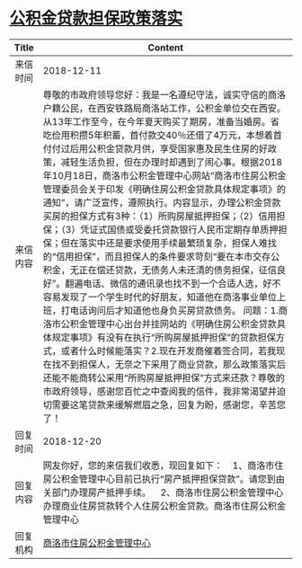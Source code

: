 # <a href="http://www.shangluo.gov.cn/zmhd/ldxxxx.jsp?urltype=leadermail.LeaderMailContentUrl&wbtreeid=1112&leadermailid=5060">公积金贷款担保政策落实</a>
| Title |                                                                                                                                                                                                                                                                                                                                        Content                                                                                                                                                                                                                                                                                                                                        |
|:-----:|---------------------------------------------------------------------------------------------------------------------------------------------------------------------------------------------------------------------------------------------------------------------------------------------------------------------------------------------------------------------------------------------------------------------------------------------------------------------------------------------------------------------------------------------------------------------------------------------------------------------------------------------------------------------------------------|
| 来信时间  | 2018-12-11                                                                                                                                                                                                                                                                                                                                                                                                                                                                                                                                                                                                                                                                            |
| 来信内容  | 尊敬的市政府领导您好：我是一名遵纪守法，诚实守信的商洛户籍公民，在西安铁路局商洛站工作，公积金单位交在西安。从13年工作至今，在今年夏天购买了期房，准备当婚房。省吃俭用积攒5年积蓄，首付款交40％还借了4万元，本想着首付付过后用公积金贷款月供，享受国家惠及民生住房的好政策，减轻生活负担，但在办理时却遇到了闹心事。根据2018年10月18日，商洛市公积金管理中心网站“商洛市住房公积金管理委员会关于印发《明确住房公积金贷款具体规定事项》的通知”，请广泛宣传，遵照执行。内容显示，办理公积金贷款买房的担保方式有3种：（1）所购房屋抵押担保；（2）信用担保；（3）凭证式国债或受委托贷款银行人民币定期存单质押担保；但在落实中还是要求使用手续最繁琐复杂，担保人难找的“信用担保”，而且担保人的条件要求苛刻“要在本市交存公积金，无正在偿还贷款，无债务人未还清的债务担保，征信良好”。翻遍电话、微信的通讯录也找不到一个合适人选，好不容易发现了一个学生时代的好朋友，知道他在商洛事业单位上班，打电话询问后才知道他也身负买房贷款债务。 问题：1.商洛市公积金管理中心出台并挂网站的《明确住房公积金贷款具体规定事项》有没有在执行“所购房屋抵押担保”的贷款担保方式，或者什么时候能落实？2.现在开发商催着签合同，若我现在找不到担保人，无奈之下采用了商业贷款，那么政策落实后还能不能商转公采用“所购房屋抵押担保”方式来还款？尊敬的市政府领导，感谢您百忙之中查阅我的信件，我非常渴望并迫切需要这笔贷款来缓解燃眉之急，回复为盼，感谢您，辛苦您了！ |
| 回复时间  | 2018-12-20                                                                                                                                                                                                                                                                                                                                                                                                                                                                                                                                                                                                                                                                            |
| 回复内容  | 网友你好，您的来信我们收悉，现回复如下：    1、商洛市住房公积金管理中心目前已执行“房产抵押担保贷款”。请您到由关部门办理房产抵押手续。    2、商洛市住房公积金管理中心办理商业住房贷款转个人住房公积金贷款。商洛市住房公积金管理中心                                                                                                                                                                                                                                                                                                                                                                                                                                                                                                                                                               |
| 回复机构  | <a href="../../category/agencies/商洛市住房公积金管理中心.md">商洛市住房公积金管理中心</a>                                                                                                                                                                                                                                                                                                                                                                                                                                                                                                                                                                                                                    |